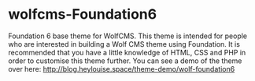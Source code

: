 # wolfcms-Foundation6
Foundation 6 base theme for WolfCMS.
This theme is intended for people who are interested in building a Wolf CMS theme using Foundation. It is recommended that you have a little knowledge of HTML, CSS and PHP in order to customise this theme further.
You can see a demo of the theme over here: http://blog.heylouise.space/theme-demo/wolf-foundation6
